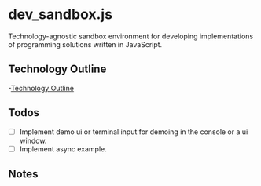 # dev_sandbox.js

Technology-agnostic sandbox environment for developing implementations of programming solutions written in JavaScript.

## Technology Outline

-[Technology Outline](js-outline.md)

## Todos

- [ ] Implement demo ui or terminal input for demoing in the console or a ui window.
- [ ] Implement async example.

## Notes